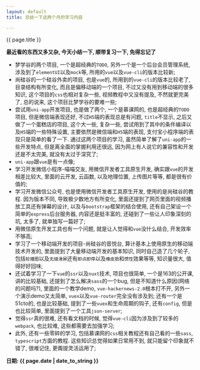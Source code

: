 ```yaml
---
layout: default
title: 总结一下这两个月的学习内容

---
```


{{ page.title }}

**最近看的东西又多又杂, 今天小结一下, 顺带复习一下, 免得忘记了**

+ 梦学谷的两个项目, 一个是超经典的`TODO`, 另外一个是一个后台会员管理系统, 涉及到了`elementUI`以及`mock`等, 所用的`vue`以及`vue-cli`的版本比较新;
+ 尚硅谷的一个硅谷外卖的项目, 也是`vue`的, 所用到的`vue-cli`的版本比较老了, 目录结构有所变化, 而且是偏移动端的一个项目, 不过又没有用到移动端的很多知识, 这个项目的`css`也相对复杂一些, 视频教程中又没有提及, 不然就更完美了, 总的说来, 这个项目比梦学谷的要难一些;
+ 尝试用`uni-app`开发项目, 也是做了两个, 一个是慕课网的, 也是超经典的`TODO`项目, 但是微信端表现还好, 不过`H5`端的表现总是有问题, `title`不显示, 之后又做了一个蛋糕店的项目, 这个大一些, 复杂一些, 尝试用到了其中的条件编译以及`H5`端的一些特殊设置, 主要依然是微信端和`H5`端的表现, 支付宝小程序端的表现只是简单的看了一下. 通过这两个项目的学习, 虽然简单了解了`uni-app`的一些开发特点, 但是离全面的掌握利用还很远, 因为网上有人说它的兼容性和开发还是不太完美, 就没有太过于深究了;
+ `uni-app`跟`vue`是有一点像;
+ 学习开发微信小程序-喵喵交友, 用微信开发者工具原生开发, 确实跟`vue`的开发相差比较大, 里面的云开发, 云函数, 以及地理位置, 上传图片等等, 都是很有价值的;
+ 学习开发微信公众号, 也是使用微信开发者工具原生开发, 使用的是尚硅谷的教程. 因为版本不同, 导致极少数地方有所变化, 里面还提到了网页里面的视频播放工具还有弹幕的设计, 以及与`bootstrap`框架的结合使用, 还有自己架设一个简单的`express`后台服务器, 内容还是挺丰富的, 还碰到了一些让人印象深刻的坑, 太多了, 就单独写一篇好了;
+ 用微信原生开发工具也有一个问题, 就是让人觉得和`vue`没什么结合, 开发效率不够高;
+ 学习了一个移动端开发的项目-尚硅谷的音悦台, 算计基本上使用原生的移动端技术开发的, 里面提到了大量移动端开发的基本知识, 同时自己造了几个轮子, 包括`轮播图`以及`无缝滑屏`还有`即点即停`以及`橡皮筋`和`惯性`效果等等, 知识量很大, 值得好好回味;
+ 还试着学习了一下`vue`的`ssr`以及`nuxt`技术, 项目也很简单, 一个是163的公开课, 讲的比较基础, 还提到了怎么解决`sass`的一个bug, 但是不知道什么原因(网络的问题吗?), 里面的一个教学demo, `vue-hackernews-2.0`根本打不开, 另外一个演示demo又太简单, `vuex`以及`vue-router`完全没有涉及到; 还有一个是51cto的, 也是比较基础, 提到了一些`vuex`和生命周期的钩子, 还有`config`, 但是也比较简单, 里面提到了一个工具`json-server`;
+ 觉得`ssr`真的很难, 还有看文档的时候, 觉得`vue-cli`因为涉及到了较多的`webpack`, 也比较难, 这些都需要去加强学习;
+ 此外, 还有一些零碎的学习, 包括慕课网的`css`相关教程还有自己看的一些`sass`, `typescript`方面的教程. 这些知识总觉得如果日常用不到, 就只能留个印象就不错了, 很难记住, 更甭提灵活运用了;





**日期: {{ page.date | date_to_string }}**
